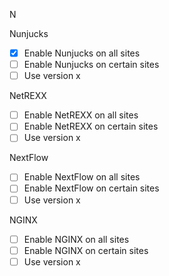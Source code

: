 N

Nunjucks

- [x] Enable Nunjucks on all sites
- [ ] Enable Nunjucks on certain sites
- [ ] Use version x

NetREXX

- [ ] Enable NetREXX on all sites
- [ ] Enable NetREXX on certain sites
- [ ] Use version x

NextFlow

- [ ] Enable NextFlow on all sites
- [ ] Enable NextFlow on certain sites
- [ ] Use version x

NGINX

- [ ] Enable NGINX on all sites
- [ ] Enable NGINX on certain sites
- [ ] Use version x
